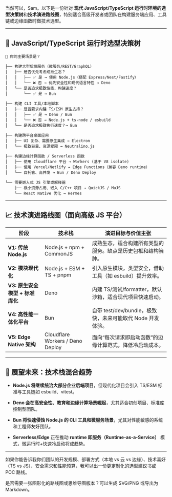 当然可以，Sam。以下是一份针对 **现代 JavaScript/TypeScript 运行时环境的选型决策树**和**技术演进路线图**，特别适合高级开发者或团队在构建服务端应用、工具链或边缘函数时做技术选型。

---

## 🧭 JavaScript/TypeScript 运行时选型决策树

```plaintext
📌 你的主要场景是？

├── 构建大型后端服务（微服务/REST/GraphQL）
│   ├── 是否优先考虑成熟生态？
│   │   ├── ✅ 是 → 使用 Node.js（搭配 Express/Nest/Fastify）
│   │   └── ❌ 否 → 优先安全性和现代语言特性 → Deno
│   └── 是否追求极致性能、构建速度？
│       └── ✅ 是 → Bun

├── 构建 CLI 工具/本地脚本
│   ├── 是否要求内建 TS/ESM 原生支持？
│   │   ├── ✅ 是 → Deno / Bun
│   │   └── ❌ 否 → Node.js + ts-node / esbuild
│   └── 是否追求极致执行速度？→ Bun

├── 构建跨平台桌面应用
│   ├── UI 复杂、需要原生集成 → Electron
│   └── 极致轻量、资源受限 → Neutralino.js

├── 构建边缘计算函数 / Serverless 函数
│   ├── 使用 Cloudflare 平台 → Workers (基于 V8 isolate)
│   ├── 使用 Vercel/Netlify → Edge Functions（兼容 Deno runtime）
│   └── 自托管、高并发 → Bun / Deno Deploy

└── 需要嵌入式 JS 引擎或解释器
    ├── 极小资源占用、嵌入 C/C++ 项目 → QuickJS / MuJS
    └── React Native 优化 → Hermes
```

---

## 📈 技术演进路线图（面向高级 JS 平台）

|阶段|技术栈|演进目标与价值主张|
|---|---|---|
|**V1: 传统 Node.js**|Node.js + npm + CommonJS|成熟生态，适合构建所有类型的服务。缺点是历史包袱和结构臃肿。|
|**V2: 模块现代化**|Node.js + ESM + TS + pnpm|引入原生模块，类型安全，借助工具（如 esbuild）提升效率。|
|**V3: 原生安全模型 + 标准库化**|Deno|内建 TS/测试/formatter，默认沙箱，适合现代项目快速启动。|
|**V4: 高性能一体化平台**|Bun|自带 test/dev/bundle，极致快，未来可能取代 Node 开发体验。|
|**V5: Edge Native 架构**|Cloudflare Workers / Deno Deploy|面向“每次请求即启动函数”的边缘计算范式，降低冷启动成本。|

---

## 🔮 展望未来：技术栈混合趋势

- **Node.js 将继续统治大部分企业后端项目**，但现代化项目会引入 TS/ESM 标准与工具链如 esbuild、vitest。
    
- **Deno 会在高安全性、教育和边缘计算场景崛起**，尤其适合初创项目、标准库控制型团队。
    
- **Bun 将快速侵蚀 Node.js 的 CLI 工具和微服务场景**，尤其对性能敏感的系统和工程师友好团队。
    
- **Serverless/Edge** 正在推动 **runtime 即服务（Runtime-as-a-Service）** 模式，微运行时+快速冷启动将成趋势。
    

---

如果你能告诉我你们团队的开发规模、部署方式（本地 vs 云 vs 边缘）、技术喜好（TS vs JS）、安全需求和性能预算，我可以出一份更定制化的选型建议书或 POC 路线。

是否需要一张图形化的路线图或思维导图版本？可以生成 SVG/PNG 或导出为 Markdown。